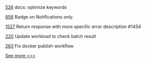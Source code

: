 
[526](https://github.com/hyperledger-labs/solang/pull/526) docs: optimize keywords

[656](https://github.com/hyperledger-labs/business-partner-agent/pull/656) Badge on Notifications only.

[1527](https://github.com/hyperledger/iroha/pull/1527) Return response with more specific error description #1454

[220](https://github.com/hyperledger/transact/pull/220) Update workload to check batch result

[263](https://github.com/hyperledger/grid-docs/pull/263) Fix docker publish workflow


[See more >>>](https://start-here.hyperledger.org/pull-requests)
